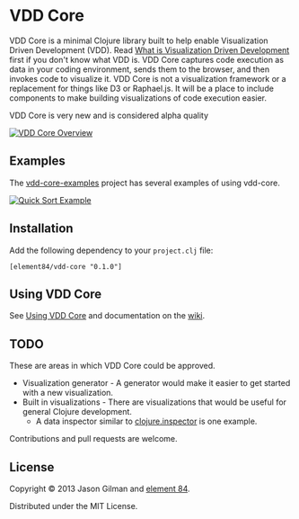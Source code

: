 # VDD Core

VDD Core is a minimal Clojure library built to help enable Visualization Driven Development (VDD). Read [What is Visualization Driven Development](https://github.com/Element84/vdd-core/wiki/What-is-Visualization-Driven-Development%3F) first if you don't know what VDD is. VDD Core captures code execution as data in your coding environment, sends them to the browser, and then invokes code to visualize it. VDD Core is not a visualization framework or a replacement for things like D3 or Raphael.js. It will be a place to include components to make building visualizations of code execution easier.

VDD Core is very new and is considered alpha quality

[![VDD Core Overview](http://element84.github.io/vdd-core/images/vdd_core_overview.jpg)](https://github.com/Element84/vdd-core/wiki)

## Examples

The [vdd-core-examples](https://github.com/Element84/vdd-core-examples) project has several examples of using vdd-core.


[![Quick Sort Example](http://element84.github.io/vdd-core/images/quicksort-1.jpg)](https://github.com/Element84/vdd-core-examples) 

## Installation

Add the following dependency to your `project.clj` file:

    [element84/vdd-core "0.1.0"]

## Using VDD Core

See [Using VDD Core](https://github.com/Element84/vdd-core/wiki/Using-VDD-Core) and documentation on the [wiki](https://github.com/Element84/vdd-core/wiki).

## TODO

These are areas in which VDD Core could be approved.

  * Visualization generator - A generator would make it easier to get started with a new visualization.
  * Built in visualizations - There are visualizations that would be useful for general Clojure development.
    * A data inspector similar to [clojure.inspector](http://tech.puredanger.com/2010/02/10/clojure-inspector/) is one example.

Contributions and pull requests are welcome.

## License

Copyright © 2013 Jason Gilman and [element 84](http://www.element84.com).

Distributed under the MIT License.

